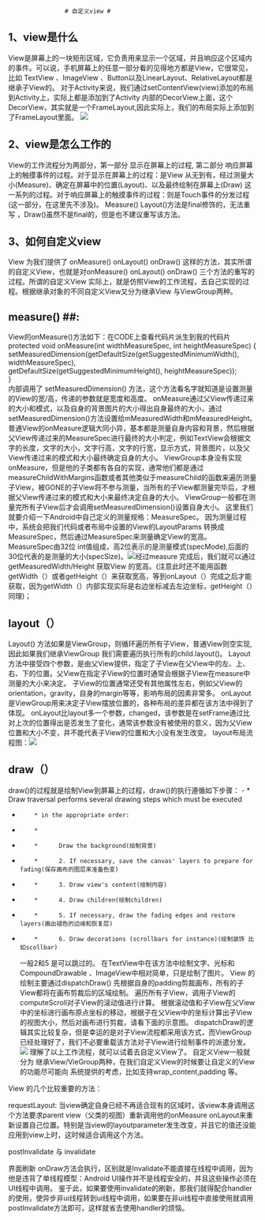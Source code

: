                     # 自定义view #
## 1、view是什么 ##
View是屏幕上的一块矩形区域，它负责用来显示一个区域，并且响应这个区域内的事件。可以说，手机屏幕上的任意一部分看的见得地方都是View，它很常见，比如 TextView 、ImageView 、Button以及LinearLayout、RelativeLayout都是继承子View的。
 对于Activity来说，我们通过setContentView(view)添加的布局到Activity上，实际上都是添加到了Activity 内部的DecorView上面，这个DecorView，其实就是一个FrameLayout,因此实际上，我们的布局实际上添加到了FrameLayout里面。
![](http://i.imgur.com/WIJIbNC.png)

## 2、view是怎么工作的 ##
View的工作流程分为两部分，第一部分 显示在屏幕上的过程, 第二部分 响应屏幕上的触摸事件的过程。对于显示在屏幕上的过程：是View 从无到有，经过测量大小(Measure)、确定在屏幕中的位置(Layout)、以及最终绘制在屏幕上(Draw) 这一系列的过程。对于响应屏幕上的触摸事件的过程：则是Touch事件的分发过程(这一部分，在这里先不涉及)。 Measure() Layout()方法是final修饰的，无法重写 ，Draw()虽然不是final的，但是也不建议重写该方法。

## 3、如何自定义view ##
View 为我们提供了 onMeasure()  onLayout()  onDraw() 这样的方法，其实所谓的自定义View，也就是对onMeasure() onLayout() onDraw() 三个方法的重写的过程。所谓的自定义View 实际上，就是仿照View的工作流程，去自己实现的过程。根据继承对象的不同自定义View又分为继承View 与ViewGroup两种。

## measure() ##:
View的onMeasure()方法如下：在CODE上查看代码片派生到我的代码片
protected void onMeasure(int widthMeasureSpec, int heightMeasureSpec) {  
    setMeasuredDimension(getDefaultSize(getSuggestedMinimumWidth(), widthMeasureSpec),  
            getDefaultSize(getSuggestedMinimumHeight(), heightMeasureSpec));  
}  
  内部调用了 setMeasuredDimension() 方法，这个方法看名字就知道是设置测量的View的宽/高，传递的参数就是宽度和高度。
  onMeasure通过父View传递过来的大小和模式，以及自身的背景图片的大小得出自身最终的大小，通过setMeasuredDimension()方法设置给mMeasuredWidth和mMeasuredHeight。
  普通View的onMeasure逻辑大同小异，基本都是测量自身内容和背景，然后根据父View传递过来的MeasureSpec进行最终的大小判定，例如TextView会根据文字的长度，文字的大小，文字行高，文字的行宽，显示方式，背景图片，以及父View传递过来的模式和大小最终确定自身的大小。
 ViewGroup本身没有实现onMeasure，但是他的子类都有各自的实现，通常他们都是通过measureChildWithMargins函数或者其他类似于measureChild的函数来遍历测量子View，被GONE的子View将不参与测量，当所有的子View都测量完毕后，才根据父View传递过来的模式和大小来最终决定自身的大小。
  ViewGroup一般都在测量完所有子View后才会调用setMeasuredDimension()设置自身大小。
  这里我们就要介绍一下Android中自己定义的测量规格：MeasureSpec。
  因为测量过程中，系统会把我们代码或者布局中设置的View的LayoutParams 转换成MeasureSpec，然后通过MeasureSpec来测量确定View的宽高。
  MeasureSpec由32位 int值组成，高2位表示的是测量模式(specMode),后面的30位代表的是测量的大小(specSize)。![](http://i.imgur.com/7J7Cq3q.png)经过measure 完成后，我们就可以通过getMeasuredWidth/Height 获取View 的宽高。(注意此时还不能用函数getWidth（）或者getHeight（）来获取宽高，等到onLayout（）完成之后才能获取，因为getWidth（）内部实现实际是右边坐标减去左边坐标，getHeight（）同理)；
## layout（） ##
 Layout() 方法如果是ViewGroup，则循环遍历所有子View，普通View则空实现,因此如果我们继承ViewGroup 我们需要遍历执行所有的child.layout()。
 Layout方法中接受四个参数，是由父View提供，指定了子View在父View中的左、上、右、下的位置。父View在指定子View的位置时通常会根据子View在measure中测量的大小来决定。
子View的位置通常还受有其他属性左右，例如父View的orientation，gravity，自身的margin等等，影响布局的因素非常多。
onLayout是ViewGroup用来决定子View摆放位置的，各种布局的差异都在该方法中得到了体现。
onLayout比layout多一个参数，changed，该参数是在setFrame通过比对上次的位置得出是否发生了变化，通常该参数没有被使用的意义，因为父View位置和大小不变，并不能代表子View的位置和大小没有发生改变。
layout布局流程图：![](http://i.imgur.com/6ZfzseL.png)
## draw（） ##
 draw()的过程就是绘制View到屏幕上的过程，draw()的执行遵循如下步骤：
       -  * Draw traversal performs several drawing steps which must be executed 
-         * in the appropriate order: 
-         * 
-         *      Draw the background(绘制背景) 
-         *      2. If necessary, save the canvas' layers to prepare for fading(保存画布的图层来准备色变) 
-         *      3. Draw view's content(绘制内容) 
-         *      4. Draw children(绘制children) 
-         *      5. If necessary, draw the fading edges and restore layers(画出褪色的边缘和恢复层) 
-         *      6. Draw decorations (scrollbars for instance)(绘制装饰 比如scollbar) 
  一般2和5 是可以跳过的。
  在TextView中在该方法中绘制文字、光标和CompoundDrawable 、ImageView中相对简单，只是绘制了图片。
  View 的绘制主要通过dispatchDraw()
先根据自身的padding剪裁画布，所有的子View都将在画布剪裁后的区域绘制。
遍历所有子View，调用子View的computeScroll对子View的滚动值进行计算。
根据滚动值和子View在父View中的坐标进行画布原点坐标的移动，根据子在父View中的坐标计算出子View的视图大小，然后对画布进行剪裁，请看下面的示意图。
dispatchDraw的逻辑其实比较复杂，但是幸运的是对子View流程都采用该方式，而ViewGroup已经处理好了，我们不必要重载该方法对子View进行绘制事件的派遣分发。![](http://i.imgur.com/2YGoLEj.png)
理解了以上工作流程，就可以试着去自定义View了。
  自定义View一般就分为 继承View/VieGroup两种，在我们自定义View的时候要让自定义的View的功能尽可能向
系统提供的考虑，比如支持wrap_content,padding 等。

View 的几个比较重要的方法：

  requestLayout:
  当view确定自身已经不再适合现有的区域时，该view本身调用这个方法要求parent view（父类的视图）重新调用他的onMeasure onLayout来重新设置自己位置。特别是当view的layoutparameter发生改变，并且它的值还没能应用到view上时，这时候适合调用这个方法。

  postInvalidate 与 invalidate

  界面刷新 onDraw方法会执行，区别就是Invalidate不能直接在线程中调用，因为他是违背了单线程模型：Android UI操作并不是线程安全的，并且这些操作必须在UI线程中调用。 鉴于此，如果要使用invalidate的刷新，那我们就得配合handler的使用，使异步非ui线程转到ui线程中调用，如果要在非ui线程中直接使用就调用postInvalidate方法即可，这样就省去使用handler的烦恼。